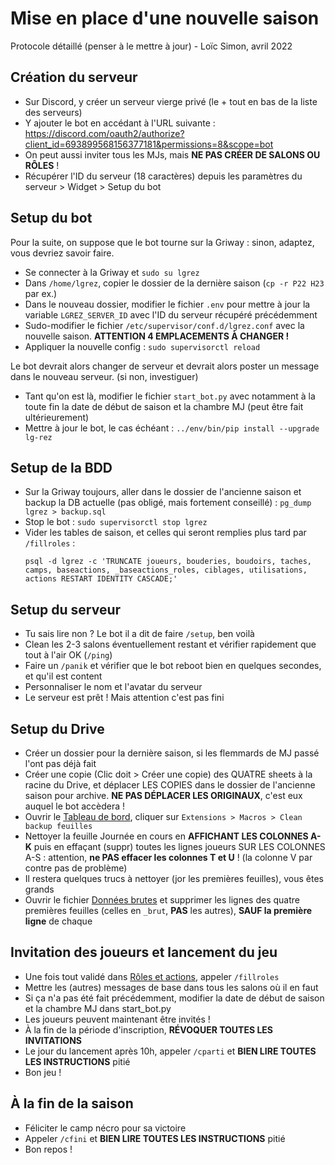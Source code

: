 # Mise en place d'une nouvelle saison

Protocole détaillé (penser à le mettre à jour) - Loïc Simon, avril 2022

## Création du serveur

- Sur Discord, y créer un serveur vierge privé (le + tout en bas de la liste des serveurs)
- Y ajouter le bot en accédant à l'URL suivante : https://discord.com/oauth2/authorize?client_id=693899568156377181&permissions=8&scope=bot
- On peut aussi inviter tous les MJs, mais **NE PAS CRÉER DE SALONS OU RÔLES** !
- Récupérer l'ID du serveur (18 caractères) depuis les paramètres du serveur > Widget > Setup du bot

## Setup du bot

Pour la suite, on suppose que le bot tourne sur la Griway : sinon, adaptez, vous devriez savoir faire.

- Se connecter à la Griway et `sudo su lgrez`
- Dans `/home/lgrez`, copier le dossier de la dernière saison (`cp -r P22 H23` par ex.)
- Dans le nouveau dossier, modifier le fichier `.env` pour mettre à jour la variable `LGREZ_SERVER_ID`
  avec l'ID du serveur récupéré précédemment
- Sudo-modifier le fichier `/etc/supervisor/conf.d/lgrez.conf` avec la nouvelle saison.
  **ATTENTION 4 EMPLACEMENTS À CHANGER !**
- Appliquer la nouvelle config : `sudo supervisorctl reload`

Le bot devrait alors changer de serveur et devrait alors poster un message dans le nouveau serveur.
(si non, investiguer)

- Tant qu'on est là, modifier le fichier `start_bot.py` avec notamment à la toute fin la date de début de saison
  et la chambre MJ (peut être fait ultérieurement)
- Mettre à jour le bot, le cas échéant : `../env/bin/pip install --upgrade lg-rez`

## Setup de la BDD

- Sur la Griway toujours, aller dans le dossier de l'ancienne saison et backup la DB actuelle
  (pas obligé, mais fortement conseillé) : `pg_dump lgrez > backup.sql`
- Stop le bot : `sudo supervisorctl stop lgrez`
- Vider les tables de saison, et celles qui seront remplies plus tard par `/fillroles` :
  ```
  psql -d lgrez -c 'TRUNCATE joueurs, bouderies, boudoirs, taches, camps, baseactions, _baseactions_roles, ciblages, utilisations, actions RESTART IDENTITY CASCADE;'
  ```

## Setup du serveur

- Tu sais lire non ? Le bot il a dit de faire `/setup`, ben voilà
- Clean les 2-3 salons éventuellement restant et vérifier rapidement que tout à l'air OK (`/ping`)
- Faire un `/panik` et vérifier que le bot reboot bien en quelques secondes, et qu'il est content
- Personnaliser le nom et l'avatar du serveur
- Le serveur est prêt ! Mais attention c'est pas fini

## Setup du Drive

- Créer un dossier pour la dernière saison, si les flemmards de MJ passé l'ont pas déjà fait
- Créer une copie (Clic doit > Créer une copie) des QUATRE sheets à la racine du Drive, et déplacer LES COPIES dans
  le dossier de l'ancienne saison pour archive. **NE PAS DÉPLACER LES ORIGINAUX**, c'est eux auquel le bot accèdera !
- Ouvrir le [Tableau de bord](), cliquer sur `Extensions > Macros > Clean backup feuilles`
- Nettoyer la feuille Journée en cours en **AFFICHANT LES COLONNES A-K** puis en effaçant (suppr) toutes les lignes
  joueurs SUR LES COLONNES A-S : attention, **ne PAS effacer les colonnes T et U** !
  (la colonne V par contre pas de problème)
- Il restera quelques trucs à nettoyer (jor les premières feuilles), vous êtes grands
- Ouvrir le fichier [Données brutes]() et supprimer les lignes des quatre premières feuilles (celles en `_brut`,
  **PAS** les autres), **SAUF la première ligne** de chaque

## Invitation des joueurs et lancement du jeu

- Une fois tout validé dans [Rôles et actions](), appeler `/fillroles`
- Mettre les (autres) messages de base dans tous les salons où il en faut
- Si ça n'a pas été fait précédemment, modifier la date de début de saison et la chambre MJ dans start_bot.py
- Les joueurs peuvent maintenant être invités !
- À la fin de la période d'inscription, **RÉVOQUER TOUTES LES INVITATIONS**
- Le jour du lancement après 10h, appeler `/cparti` et **BIEN LIRE TOUTES LES INSTRUCTIONS** pitié
- Bon jeu !

## À la fin de la saison

- Féliciter le camp nécro pour sa victoire
- Appeler `/cfini` et **BIEN LIRE TOUTES LES INSTRUCTIONS** pitié
- Bon repos !
